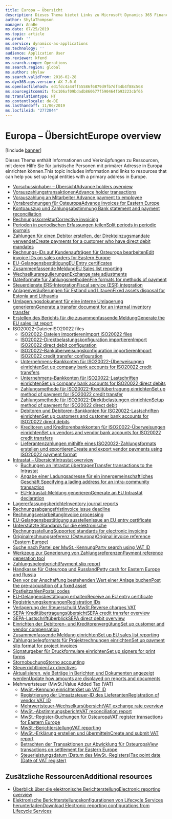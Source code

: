 ```yaml
---
title: Europa – Übersicht
description: Dieses Thema bietet Links zu Microsoft Dynamics 365 Finance-Dokumentationsressourcen für Europa.
author: ShylaThompson
manager: AnnBe
ms.date: 07/25/2019
ms.topic: article
ms.prod: ''
ms.service: dynamics-ax-applications
ms.technology: ''
audience: Application User
ms.reviewer: kfend
ms.search.scope: Operations
ms.search.region: global
ms.author: shylaw
ms.search.validFrom: 2016-02-28
ms.dyn365.ops.version: AX 7.0.0
ms.openlocfilehash: ed1fdc4a44ff55586f6879d9fb7df44b4f88c568
ms.sourcegitcommit: fbc106af09bdadb860677f590464fb93223cbf65
ms.translationtype: HT
ms.contentlocale: de-DE
ms.lasthandoff: 11/06/2019
ms.locfileid: "2772844"
---
```

# <a name="europe-overview"></a><span data-ttu-id="5e51e-103">Europa – Übersicht</span><span class="sxs-lookup"><span data-stu-id="5e51e-103">Europe overview</span></span>

[!include [banner](../includes/banner.md)]

<span data-ttu-id="5e51e-104">Dieses Thema enthält Informationen und Verknüpfungen zu Ressourcen, mit deren Hilfe Sie für juristische Personen mit primärer Adresse in Europa einrichten können.</span><span class="sxs-lookup"><span data-stu-id="5e51e-104">This topic includes information and links to resources that can help you set up legal entities with a primary address in Europe.</span></span> 

- [<span data-ttu-id="5e51e-105">Vorschussinhaber – Übersicht</span><span class="sxs-lookup"><span data-stu-id="5e51e-105">Advance holders overview</span></span>](emea-advance-holders.md)
 - [<span data-ttu-id="5e51e-106">Vorauszahlungstransaktionen</span><span class="sxs-lookup"><span data-stu-id="5e51e-106">Advance holder transactions</span></span>](emea-advance-holders-transactions.md)
 - [<span data-ttu-id="5e51e-107">Vorauszahlung an Mitarbeiter </span><span class="sxs-lookup"><span data-stu-id="5e51e-107">Advance payment to employee</span></span>](tasks/advance-payment-employee.md)
- [<span data-ttu-id="5e51e-108">Vorabrechnungen für Osteuropa</span><span class="sxs-lookup"><span data-stu-id="5e51e-108">Advance invoices for Eastern Europe</span></span>](emea-advance-invoice.md)
- [<span data-ttu-id="5e51e-109">Kontoauszug und Zahlungsabstimmung </span><span class="sxs-lookup"><span data-stu-id="5e51e-109">Bank statement and payment reconciliation</span></span>](emea-bank-reconciliation.md)
- [<span data-ttu-id="5e51e-110">Rechnungskorrektur</span><span class="sxs-lookup"><span data-stu-id="5e51e-110">Corrective invoicing</span></span>](emea-corrective-invoice.md)
- [<span data-ttu-id="5e51e-111">Perioden in periodischen Erfassungen teilen</span><span class="sxs-lookup"><span data-stu-id="5e51e-111">Split periods in periodic journals</span></span>](emea-create-post-periodic-journals.md)
- [<span data-ttu-id="5e51e-112">Zahlungen für einen Debitor erstellen, der Direkteinzugsmandate verwendet</span><span class="sxs-lookup"><span data-stu-id="5e51e-112">Create payments for a customer who have direct debit mandates</span></span>](tasks/create-payments-customers-who-have-direct-debit-mandates.md)
- [<span data-ttu-id="5e51e-113">Rechnungs-IDs auf Kundenaufträgen für Osteuropa bearbeiten</span><span class="sxs-lookup"><span data-stu-id="5e51e-113">Edit invoice IDs on sales orders for Eastern Europe</span></span>](emea-edit-invoice-id-sales-orders.md)
- [<span data-ttu-id="5e51e-114">EU-Gelangensbestätigung</span><span class="sxs-lookup"><span data-stu-id="5e51e-114">EU Entry certificates</span></span>](emea-entry-certificates.md)
- [<span data-ttu-id="5e51e-115">Zusammenfassende Meldung</span><span class="sxs-lookup"><span data-stu-id="5e51e-115">EU Sales list reporting</span></span>](emea-eu-sales-list.md)
- [<span data-ttu-id="5e51e-116">Wechselkursregulierungen</span><span class="sxs-lookup"><span data-stu-id="5e51e-116">Exchange rate adjustments</span></span>](emea-exchange-rate-adjustments.md)
- [<span data-ttu-id="5e51e-117">Dateiformate für Zahlungsmethoden</span><span class="sxs-lookup"><span data-stu-id="5e51e-117">File formats for methods of payment</span></span>](emea-select-file-formats-for-the-method-of-payments.md)
- [<span data-ttu-id="5e51e-118">Steuerdienste ERS-Integration</span><span class="sxs-lookup"><span data-stu-id="5e51e-118">Fiscal service (ESR) integration</span></span>](emea-fiscal-service-integration.md)
- [<span data-ttu-id="5e51e-119">Anlagenveräußerungen für Estland und Litauen</span><span class="sxs-lookup"><span data-stu-id="5e51e-119">Fixed assets disposal for Estonia and Lithuania</span></span>](emea-credit-note-reverse-fixed-asset-sale.md)
- [<span data-ttu-id="5e51e-120">Umlagerungsdokument für eine interne Umlagerung generieren</span><span class="sxs-lookup"><span data-stu-id="5e51e-120">Generate a transfer document for an internal inventory transfer</span></span>](tasks/transfer-document-internal-inventory-transfer.md)
- [<span data-ttu-id="5e51e-121">Erstellen des Berichts für die zusammenfassende Meldung</span><span class="sxs-lookup"><span data-stu-id="5e51e-121">Generate the EU sales list report</span></span>](tasks/eur-00011-eu-sales-list-report.md)
- <span data-ttu-id="5e51e-122">ISO20022-Dateien</span><span class="sxs-lookup"><span data-stu-id="5e51e-122">ISO20022 files</span></span>
  - [<span data-ttu-id="5e51e-123">ISO20022-Dateien importieren</span><span class="sxs-lookup"><span data-stu-id="5e51e-123">Import ISO20022 files</span></span>](emea-ISO20022-file-formats.md)
  - [<span data-ttu-id="5e51e-124">ISO20022-Direktbelastungskonfiguration importieren</span><span class="sxs-lookup"><span data-stu-id="5e51e-124">Import ISO20022 direct debit configuration</span></span>](tasks/import-iso20022-direct-debit-configuration.md)
  - [<span data-ttu-id="5e51e-125">ISO20022-Banküberweisungskonfiguration importieren</span><span class="sxs-lookup"><span data-stu-id="5e51e-125">Import ISO20022 credit transfer configuration</span></span>](tasks/import-iso20022-credit-transfer-configuration.md)
  - [<span data-ttu-id="5e51e-126">Unternehmens-Bankkonten für ISO20022-Überweisungen einrichten</span><span class="sxs-lookup"><span data-stu-id="5e51e-126">Set up company bank accounts for ISO20022 credit transfers</span></span>](tasks/set-up-company-bank-accounts-iso20022-credit-transfers.md)
  - [<span data-ttu-id="5e51e-127">Unternehmens-Bankkonten für ISO20022-Lastschriften einrichten</span><span class="sxs-lookup"><span data-stu-id="5e51e-127">Set up company bank accounts for ISO20022 direct debits</span></span>](tasks/set-up-company-bank-accounts-iso20022-direct-debits.md)
  - [<span data-ttu-id="5e51e-128">Zahlungsmethode für ISO20022-Kreditübertragung einrichten</span><span class="sxs-lookup"><span data-stu-id="5e51e-128">Set up method of payment for ISO20022 credit transfer</span></span>](tasks/set-up-method-payment-iso20022-credit-transfer.md)
  - [<span data-ttu-id="5e51e-129">Zahlungsmethode für ISO20022-Direktbelastungen einrichten</span><span class="sxs-lookup"><span data-stu-id="5e51e-129">Setup method of payment for ISO20022 direct debit</span></span>](tasks/setup-method-payment-iso20022-direct-debit.md)
  - [<span data-ttu-id="5e51e-130">Debitoren und Debitoren-Bankkonten für ISO20022-Lastschriften einrichten</span><span class="sxs-lookup"><span data-stu-id="5e51e-130">Set up customers and customer bank accounts for ISO20022 direct debits</span></span>](tasks/set-up-bank-accounts-iso20022-direct-debits.md)
  - [<span data-ttu-id="5e51e-131">Kreditoren und Kreditorenbankkonten für ISO20022-Überweisungen einrichten</span><span class="sxs-lookup"><span data-stu-id="5e51e-131">Set up vendors and vendor bank accounts for ISO20022 credit transfers</span></span>](tasks/set-up-vendor-iso20022-credit-transfers.md)
  - [<span data-ttu-id="5e51e-132">Lieferantenzahlungen mithilfe eines ISO20022-Zahlungsformats erstellen und exportieren</span><span class="sxs-lookup"><span data-stu-id="5e51e-132">Create and export vendor payments using ISO20022 payment format</span></span>](tasks/create-export-vendor-payments-iso20022-payment-format.md)
- [<span data-ttu-id="5e51e-133">Intrastat – Übersicht</span><span class="sxs-lookup"><span data-stu-id="5e51e-133">Intrastat overview</span></span>](emea-intrastat.md)
  - [<span data-ttu-id="5e51e-134">Buchungen an Intrastat übertragen</span><span class="sxs-lookup"><span data-stu-id="5e51e-134">Transfer transactions to the Intrastat</span></span>](tasks/transfer-transactions-intrastat.md)
  - [<span data-ttu-id="5e51e-135">Angabe einer Ladungsadresse für ein innergemeinschaftliches Geschäft </span><span class="sxs-lookup"><span data-stu-id="5e51e-135">Specifying a lading address for an intra-community transaction</span></span>](tasks/eur-00002-specify-lading-address-intra-community.md)
  - [<span data-ttu-id="5e51e-136">EU-Intrastat-Meldung generieren</span><span class="sxs-lookup"><span data-stu-id="5e51e-136">Generate an EU Intrastat declaration</span></span>](tasks/eur-00002-eu-intrastat-declaration.md)
- [<span data-ttu-id="5e51e-137">Lagererfassungsberichte</span><span class="sxs-lookup"><span data-stu-id="5e51e-137">Inventory journal reports</span></span>](emea-set-up-report-inventory-journal-names.md)
- [<span data-ttu-id="5e51e-138">Rechnungsabgangsfrist</span><span class="sxs-lookup"><span data-stu-id="5e51e-138">Invoice issue deadline</span></span>](emea-invoice-issue-deadline.md)
- [<span data-ttu-id="5e51e-139">Rechnungsverarbeitung</span><span class="sxs-lookup"><span data-stu-id="5e51e-139">Invoice processing</span></span>](emea-invoice-processing.md)
- [<span data-ttu-id="5e51e-140">EU-Gelangensbestätigung ausstellen</span><span class="sxs-lookup"><span data-stu-id="5e51e-140">Issue an EU entry certificate</span></span>](tasks/eur-00012-issue-eu-entry-certificate.md)
- [<span data-ttu-id="5e51e-141">Unterstützte Standards für die elektronische Rechnungsstellung</span><span class="sxs-lookup"><span data-stu-id="5e51e-141">Supported standards for electronic invoicing</span></span>](emea-oioubl-standards-electronic-invoicing.md)
- [<span data-ttu-id="5e51e-142">Originalrechnungsreferenz (Osteuropa)</span><span class="sxs-lookup"><span data-stu-id="5e51e-142">Original invoice reference (Eastern Europe)</span></span>](tasks/ee-00004-original-invoice-reference.md)
- [<span data-ttu-id="5e51e-143">Suche nach Partei per MwSt.-Kennung</span><span class="sxs-lookup"><span data-stu-id="5e51e-143">Party search using VAT ID</span></span>](tasks/eur-00015-party-search-vat-id.md)
- [<span data-ttu-id="5e51e-144">Werkzeug zur Generierung von Zahlungsreferenzen</span><span class="sxs-lookup"><span data-stu-id="5e51e-144">Payment reference generation tool</span></span>](tasks/ee-00015-payment-reference-generation-tool.md)
- [<span data-ttu-id="5e51e-145">Zahlungsbelegbericht</span><span class="sxs-lookup"><span data-stu-id="5e51e-145">Payment slip report</span></span>](emea-eur-payment-slip-report-giro.md)
- [<span data-ttu-id="5e51e-146">Handkasse für Osteuropa und Russland</span><span class="sxs-lookup"><span data-stu-id="5e51e-146">Petty cash for Eastern Europe and Russia</span></span>](emea-petty-cash.md)
- [<span data-ttu-id="5e51e-147">Den vor der Anschaffung bestehenden Wert einer Anlage buchen</span><span class="sxs-lookup"><span data-stu-id="5e51e-147">Post the pre-acquisition of a fixed asset</span></span>](emea-pre-acquisition-acquisition-fixed-asset.md)
- [<span data-ttu-id="5e51e-148">Postleitzahlen</span><span class="sxs-lookup"><span data-stu-id="5e51e-148">Postal codes</span></span>](emea-import-create-postal-codes-manually.md)
- [<span data-ttu-id="5e51e-149">EU-Gelangensbestätigung erhalten</span><span class="sxs-lookup"><span data-stu-id="5e51e-149">Receive an EU entry certificate</span></span>](tasks/eur-00012-receive-eu-entry-certificate.md)
- [<span data-ttu-id="5e51e-150">Registrierungskennungen</span><span class="sxs-lookup"><span data-stu-id="5e51e-150">Registration IDs</span></span>](emea-registration-ids.md)
- [<span data-ttu-id="5e51e-151">Verlagerung der Steuerschuld MwSt.</span><span class="sxs-lookup"><span data-stu-id="5e51e-151">Reverse charges VAT</span></span>](emea-reverse-charge.md)
- [<span data-ttu-id="5e51e-152">SEPA-Kreditübertragungsübersicht</span><span class="sxs-lookup"><span data-stu-id="5e51e-152">SEPA credit transfer overview</span></span>](../accounts-payable/sepa-credit-transfer.md)
- [<span data-ttu-id="5e51e-153">SEPA-Lastschriftüberblick</span><span class="sxs-lookup"><span data-stu-id="5e51e-153">SEPA direct debit overview</span></span>](../accounts-receivable/sepa-direct-debit-overview.md)
- [<span data-ttu-id="5e51e-154">Einrichten der Debitoren- und Kreditorenvergütung</span><span class="sxs-lookup"><span data-stu-id="5e51e-154">Set up customer and vendor compensation</span></span>](emea-compensation-customer-vendor-transactions.md)
- [<span data-ttu-id="5e51e-155">Zusammenfassende Meldung einrichten</span><span class="sxs-lookup"><span data-stu-id="5e51e-155">Set up EU sales list reporting</span></span>](tasks/eur-00011-eu-sales-list-reporting.md)
- [<span data-ttu-id="5e51e-156">Zahlungsbelegformats für Projektrechnungen einrichten</span><span class="sxs-lookup"><span data-stu-id="5e51e-156">Set up payment slip format for project invoices</span></span>](tasks/set-up-payment-slip-format-project-invoices.md)
- [<span data-ttu-id="5e51e-157">Signaturgeber für Druckformulare einrichten</span><span class="sxs-lookup"><span data-stu-id="5e51e-157">Set up signers for print forms</span></span>](emea-set-up-signers-for-printing-forms.md)
- [<span data-ttu-id="5e51e-158">Stornobuchung</span><span class="sxs-lookup"><span data-stu-id="5e51e-158">Storno accounting</span></span>](emea-storno.md)
- [<span data-ttu-id="5e51e-159">Steuerrichtlinien</span><span class="sxs-lookup"><span data-stu-id="5e51e-159">Tax directives</span></span>](emea-tax-directives.md)
- [<span data-ttu-id="5e51e-160">Aktualisieren, wie Beträge in Berichten und Dokumenten angezeigt werden</span><span class="sxs-lookup"><span data-stu-id="5e51e-160">Update how amounts are displayed on reports and documents</span></span>](emea-amount-printing-forms.md)
- <span data-ttu-id="5e51e-161">Mehrwertsteuer (MwSt.)</span><span class="sxs-lookup"><span data-stu-id="5e51e-161">Value Added Tax (VAT)</span></span>
  - [<span data-ttu-id="5e51e-162">MwSt.-Kennung einrichten</span><span class="sxs-lookup"><span data-stu-id="5e51e-162">Set up VAT ID</span></span>](tasks/eur-00015-vat-id.md)
  - [<span data-ttu-id="5e51e-163">Registrierung der Umsatzsteuer-ID des Lieferanten</span><span class="sxs-lookup"><span data-stu-id="5e51e-163">Registration of vendor VAT ID</span></span>](tasks/eur-00015-registration-vendor-vat-id.md)
  - [<span data-ttu-id="5e51e-164">Mehrwertsteuer-Wechselkursübersicht</span><span class="sxs-lookup"><span data-stu-id="5e51e-164">VAT exchange rate overview</span></span>](emea-vat-exchange-rate.md)
  - [<span data-ttu-id="5e51e-165">MwSt.-Abstimmungsbericht</span><span class="sxs-lookup"><span data-stu-id="5e51e-165">VAT reconciliation report</span></span>](tasks/eur-00018-vat-reconciliation-report.md)
  - [<span data-ttu-id="5e51e-166">MwSt.-Register-Buchungen für Osteuropa</span><span class="sxs-lookup"><span data-stu-id="5e51e-166">VAT register transactions for Eastern Europe</span></span>](emea-vat-register-transactions.md)
  - [<span data-ttu-id="5e51e-167">MwSt.-Berichterstellung</span><span class="sxs-lookup"><span data-stu-id="5e51e-167">VAT reporting</span></span>](emea-vat-reporting.md)
  - [<span data-ttu-id="5e51e-168">MwSt.-Erklärung erstellen und übermitteln</span><span class="sxs-lookup"><span data-stu-id="5e51e-168">Create and submit VAT report</span></span>](tasks/create-submit-vat-report.md)
  - [<span data-ttu-id="5e51e-169">Betrachten der Transaktionen zur Abwicklung für Osteuropa</span><span class="sxs-lookup"><span data-stu-id="5e51e-169">View transactions on settlement for Eastern Europe</span></span>](emea-transactions-settlement-form.md)
  - [<span data-ttu-id="5e51e-170">Steuerleistungsdatum (Datum des MwSt.-Registers)</span><span class="sxs-lookup"><span data-stu-id="5e51e-170">Tax point date (Date of VAT register)</span></span>](emea-tax-point-date.md)

## <a name="additional-resources"></a><span data-ttu-id="5e51e-171">Zusätzliche Ressourcen</span><span class="sxs-lookup"><span data-stu-id="5e51e-171">Additional resources</span></span>

- [<span data-ttu-id="5e51e-172">Überblick über die elektronische Berichterstellung</span><span class="sxs-lookup"><span data-stu-id="5e51e-172">Electronic reporting overview</span></span>](../../dev-itpro/analytics/general-electronic-reporting.md)
- [<span data-ttu-id="5e51e-173">Elektronische Berichterstellungskonfigurationen von Lifecycle Services herunterladen</span><span class="sxs-lookup"><span data-stu-id="5e51e-173">Download Electronic reporting configurations from Lifecycle Services</span></span>](../../dev-itpro/analytics/download-electronic-reporting-configuration-lcs.md)

